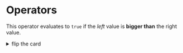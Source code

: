 # Operators

This operator evaluates to `true` if the _left_ value is **bigger than** the
right value.

<details>
<summary>flip the card</summary>
<br>

## _greater than_ operator: `>`

```js
'use strict';

console.log(1 > 2); // false
console.log(2 > 2); // false
console.log(3 > 2); // true
```

</details>

